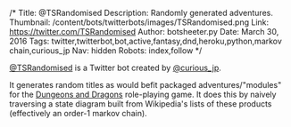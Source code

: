 /*
Title: @TSRandomised
Description: Randomly generated adventures.
Thumbnail: /content/bots/twitterbots/images/TSRandomised.png
Link: https://twitter.com/TSRandomised
Author: botsheeter.py
Date: March 30, 2016
Tags: twitter,twitterbot,bot,active,fantasy,dnd,heroku,python,markov chain,curious_jp
Nav: hidden
Robots: index,follow
*/

[@TSRandomised](https://twitter.com/TSRandomised) is a Twitter bot created by [@curious_jp](https://twitter.com/curious_jp). 

It generates random titles as would befit packaged adventures/"modules" for the [Dungeons and Dragons](https://en.wikipedia.org/wiki/Dungeons_%26_Dragons) role-playing game. It does this by naively traversing a state diagram built from Wikipedia's lists of these products (effectively an order-1 markov chain).

